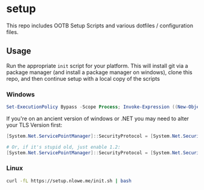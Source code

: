 # setup

This repo includes OOTB Setup Scripts and various dotfiles / configuration files.

## Usage

Run the appropriate `init` script for your platform. This will install git via a package manager (and install a package manager on windows), clone this repo, and then continue setup with a local copy of the scripts

### Windows

```powershell
Set-ExecutionPolicy Bypass -Scope Process; Invoke-Expression ((New-Object System.Net.WebClient).DownloadString('https://setup.nlowe.me/init.ps1'))
```

If you're on an ancient version of windows or .NET you may need to alter your TLS Version first:

```powershell
[System.Net.ServicePointManager]::SecurityProtocol = [System.Net.SecurityProtocolType]::Tls13 -bor [System.Net.SecurityProtocolType]::Tls12

# Or, if it's stupid old, just enable 1.2:
[System.Net.ServicePointManager]::SecurityProtocol = [System.Net.SecurityProtocolType]::Tls12
```

### Linux

```bash
curl -fL https://setup.nlowe.me/init.sh | bash
```